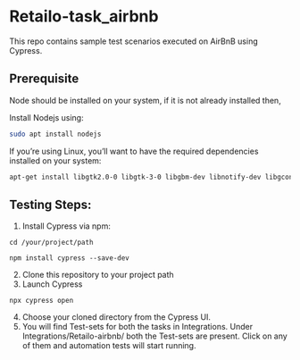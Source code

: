 # Retailo-task_airbnb

This repo contains sample test scenarios executed on AirBnB using Cypress.

## Prerequisite
Node should be installed on your system, if it is not already installed then,

Install Nodejs using:

```bash
sudo apt install nodejs
```
If you’re using Linux, you’ll want to have the required dependencies installed on your system:
```bash
apt-get install libgtk2.0-0 libgtk-3-0 libgbm-dev libnotify-dev libgconf-2-4 libnss3 libxss1 libasound2 libxtst6 xauth xvfb
```

## Testing Steps:
  1. Install Cypress via npm:
```
cd /your/project/path
```
```
npm install cypress --save-dev
```

  2. Clone this repository to your project path
  3. Launch Cypress
```
npx cypress open
```
  4. Choose your cloned directory from the Cypress UI.
  5. You will find Test-sets for both the tasks in Integrations. 
Under Integrations/Retailo-airbnb/ both the Test-sets are present. Click on any of them and automation tests will start running.

